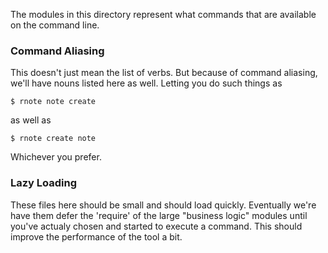 
The modules in this directory represent what commands that are available on the command line.

### Command Aliasing

This doesn't just mean the list of verbs. But because of command aliasing, we'll have nouns listed here as well.  Letting you do such things as

```
$ rnote note create
```

as well as

```
$ rnote create note
```

Whichever you prefer.


### Lazy Loading

These files here should be small and should load quickly. Eventually we're have them defer the 'require' of the large "business logic" modules until you've actualy chosen and started to execute a command. This should improve the performance of the tool a bit.